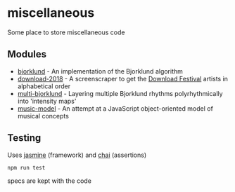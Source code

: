 # miscellaneous
Some place to store miscellaneous code

## Modules
* [bjorklund](src/bjorklund) - An implementation of the Bjorklund algorithm
* [download-2018](src/download-2018) - A screenscraper to get the [Download Festival](https://downloadfestival.co.uk/) artists in alphabetical order
* [multi-bjorklund](src/multi-bjorklund) - Layering multiple Bjorklund rhythms polyrhythmically into 'intensity maps'
* [music-model](src/music-model) - An attempt at a JavaScript object-oriented model of musical concepts

## Testing
Uses [jasmine](https://github.com/jasmine/jasmine) (framework) and [chai](https://github.com/chaijs/chai) (assertions)
```
npm run test
```
specs are kept with the code
